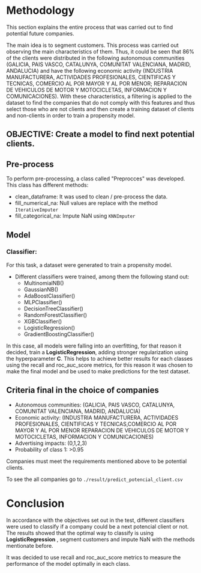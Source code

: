 # Methodology
This section explains the entire process that was carried out to find potential future companies.

The main idea is to segment customers. This process was carried out observing the main characteristics of them. Thus, it could be seen that 86% of the clients were distributed in the following autonomous communities (GALICIA, PAIS VASCO, CATALUNYA, COMUNITAT VALENCIANA, MADRID, ANDALUCIA) and have the following economic activity (INDUSTRIA MANUFACTURERA, ACTIVIDADES PROFESIONALES, CIENTIFICAS Y TECNICAS,
 COMERCIO AL POR MAYOR Y AL POR MENOR; REPARACION DE VEHICULOS DE MOTOR Y MOTOCICLETAS, INFORMACION Y COMUNICACIONES). With these characteristics, a filtering is applied to the dataset to find the companies that do not comply with this features and thus select those who are not clients and then create a training dataset of clients and non-clients in order to train a propensity model.

## OBJECTIVE: Create a model to find next potential clients.

## Pre-process

To perform pre-processing, a class called "Preprocces" was developed. This class has different methods:

* clean_dataframe: It was used to clean / pre-process the data.
* fill_numerical_na: Null values are replace with the method `IterativeImputer`
* fill_categorical_na: Impute NaN using `KNNImputer`

## Model 

### Classifier:

For this task, a dataset were generated to train a propensity model.

* Different classifiers were trained, among them the following stand out:
    * MultinomialNB()
    * GaussianNB()
    * AdaBoostClassifier()
    * MLPClassifier()
    * DecisionTreeClassifier()
    * RandomForestClassifier()
    * XGBClassifier()
    * LogisticRegression()
    * GradientBoostingClassifier()

In this case, all models were falling into an overfitting, for that reason it decided, train a **LogisticRegression**, adding stronger regularization using the hyperparameter **C**. This helps to achieve better results for each classes using the recall and roc_auc_score metrics, for this reason it was chosen to make the final model and be used to make predictions for the test dataset.

## Criteria final in the choice of companies

* Autonomous communities: (GALICIA, PAIS VASCO, CATALUNYA, COMUNITAT VALENCIANA, MADRID, ANDALUCIA)
* Economic activity: (INDUSTRIA MANUFACTURERA, ACTIVIDADES PROFESIONALES, CIENTIFICAS Y TECNICAS,COMERCIO AL POR MAYOR Y AL POR MENOR REPARACION DE VEHICULOS DE MOTOR Y MOTOCICLETAS, INFORMACION Y COMUNICACIONES)
* Advertising impacts: (0,1,2,3)
* Probability of class 1: >0.95

Companies must meet the requirements mentioned above to be potential clients.

To see the all companies go to `./result/predict_potencial_client.csv`

# Conclusion

In accordance with the objectives set out in the test, different classifiers were used to classify if a company could be a next potencial client or not. The results showed that the optimal way to classify is using **LogisticRegression** , segment customers and impute NaN with the methods mentionate before.

It was decided to use recall and roc_auc_score metrics to measure the performance of the model optimally in each class. 

